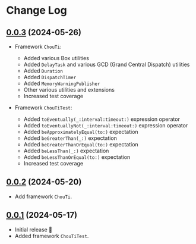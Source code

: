 # Change Log
## [0.0.3](https://github.com/honghaoz/ChouTi/releases/tag/0.0.3) (2024-05-26)

- Framework `ChouTi`:
  - Added various Box utilities
  - Added `DelayTask` and various GCD (Grand Central Dispatch) utilities
  - Added `Duration`
  - Added `DispatchTimer`
  - Added `MemoryWarningPublisher`
  - Other various utilities and extensions
  - Increased test coverage

- Framework `ChouTiTest`:
  - Added `toEventually(_:interval:timeout:)` expression operator
  - Added `toEventuallyNot(_:interval:timeout:)` expression operator
  - Added `beApproximatelyEqual(to:)` expectation
  - Added `beGreaterThan(_:)` expectation
  - Added `beGreaterThanOrEqual(to:)` expectation
  - Added `beLessThan(_:)` expectation
  - Added `beLessThanOrEqual(to:)` expectation
  - Increased test coverage

## [0.0.2](https://github.com/honghaoz/ChouTi/releases/tag/0.0.2) (2024-05-20)

- Add framework `ChouTi`.

## [0.0.1](https://github.com/honghaoz/ChouTi/releases/tag/0.0.1) (2024-05-17)

- Initial release 🎉
- Added framework `ChouTiTest`.
